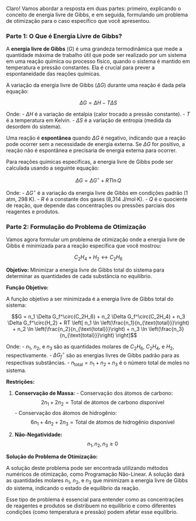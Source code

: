 Claro! Vamos abordar a resposta em duas partes: primeiro, explicando o conceito de energia livre de Gibbs, e em seguida, formulando um problema de otimização para o caso específico que você apresentou.
### Parte 1: O Que é Energia Livre de Gibbs?
A **energia livre de Gibbs** ($G$) é uma grandeza termodinâmica que mede a quantidade máxima de trabalho útil que pode ser realizado por um sistema em uma reação química ou processo físico, quando o sistema é mantido em temperatura e pressão constantes. Ela é crucial para prever a espontaneidade das reações químicas.
A variação da energia livre de Gibbs ($\Delta G$) durante uma reação é dada pela equação:
$$\Delta G = \Delta H - T\Delta S$$
Onde: - $\Delta H$ é a variação de entalpia (calor trocado a pressão constante). - $T$ é a temperatura em Kelvin. - $\Delta S$ é a variação de entropia (medida da desordem do sistema).
Uma reação é **espontânea** quando $\Delta G$ é negativo, indicando que a reação pode ocorrer sem a necessidade de energia externa. Se $\Delta G$ for positivo, a reação não é espontânea e precisaria de energia externa para ocorrer.
Para reações químicas específicas, a energia livre de Gibbs pode ser calculada usando a seguinte equação:
$$\Delta G = \Delta G^\circ + RT \ln Q$$
Onde: - $\Delta G^\circ$ é a variação da energia livre de Gibbs em condições padrão (1 atm, 298 K). - $R$ é a constante dos gases (8,314 J/mol·K). - $Q$ é o quociente de reação, que depende das concentrações ou pressões parciais dos reagentes e produtos.
### Parte 2: Formulação do Problema de Otimização
Vamos agora formular um problema de otimização onde a energia livre de Gibbs é minimizada para a reação específica que você mostrou:
$$C_2H_4 + H_2 \leftrightarrow C_2H_6$$
**Objetivo:** Minimizar a energia livre de Gibbs total do sistema para determinar as quantidades de cada substância no equilíbrio.
**Função Objetivo:**
A função objetivo a ser minimizada é a energia livre de Gibbs total do sistema:
$$G = n_1 \Delta G_f^\circ(C_2H_6) + n_2 \Delta G_f^\circ(C_2H_4) + n_3 \Delta G_f^\circ(H_2) + RT \left[ n_1 \ln \left(\frac{n_1}{n_{\text{total}}}\right) + n_2 \ln \left(\frac{n_2}{n_{\text{total}}}\right) + n_3 \ln \left(\frac{n_3}{n_{\text{total}}}\right) \right]$$
Onde: - $n_1$, $n_2$, e $n_3$ são as quantidades molares de $C_2H_6$, $C_2H_4$, e $H_2$, respectivamente. - $\Delta G_f^\circ$ são as energias livres de Gibbs padrão para as respectivas substâncias. - $n_{\text{total}} = n_1 + n_2 + n_3$ é o número total de moles no sistema.
**Restrições:**
1. **Conservação de Massa:** - Conservação dos átomos de carbono: $$2n_1 + 2n_2 = \text{Total de átomos de carbono disponível}$$ - Conservação dos átomos de hidrogênio: $$6n_1 + 4n_2 + 2n_3 = \text{Total de átomos de hidrogênio disponível}$$
2. **Não-Negatividade:** $$n_1, n_2, n_3 \geq 0$$
**Solução do Problema de Otimização:**
A solução deste problema pode ser encontrada utilizando métodos numéricos de otimização, como Programação Não-Linear. A solução dará as quantidades molares $n_1$, $n_2$, e $n_3$ que minimizam a energia livre de Gibbs do sistema, indicando o estado de equilíbrio da reação.
Esse tipo de problema é essencial para entender como as concentrações de reagentes e produtos se distribuem no equilíbrio e como diferentes condições (como temperatura e pressão) podem afetar esse equilíbrio.
